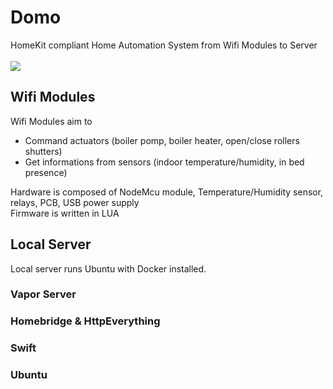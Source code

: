 # Domo
HomeKit compliant Home Automation System from Wifi Modules to Server
<br><br>
![](https://docs.google.com/uc?id=0BxOSr4OUvNOfQU1MRTBYV1FOSEU)
<br>
## Wifi Modules
Wifi Modules aim to 
- Command actuators (boiler pomp, boiler heater, open/close rollers shutters)
- Get informations from sensors (indoor temperature/humidity, in bed presence)

Hardware is composed of NodeMcu module, Temperature/Humidity sensor, relays, PCB, USB power supply<br/>
Firmware is written in LUA
## Local Server
Local server runs Ubuntu with Docker installed. 
### Vapor Server
### Homebridge & HttpEverything
### Swift
### Ubuntu



